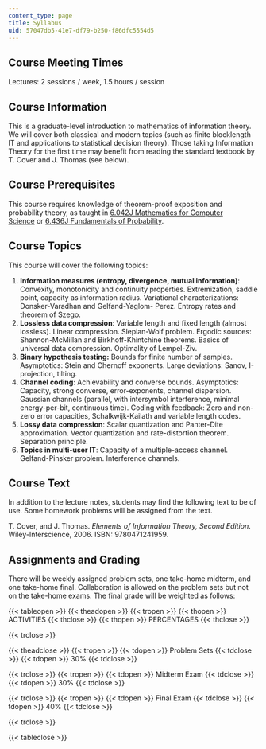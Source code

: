 ```yaml
---
content_type: page
title: Syllabus
uid: 57047db5-41e7-df79-b250-f86dfc5554d5
---
```


Course Meeting Times
--------------------

Lectures: 2 sessions / week, 1.5 hours / session

Course Information
------------------

This is a graduate-level introduction to mathematics of information theory. We will cover both classical and modern topics (such as finite blocklength IT and applications to statistical decision theory). Those taking Information Theory for the first time may benefit from reading the standard textbook by T. Cover and J. Thomas (see below).

Course Prerequisites
--------------------

This course requires knowledge of theorem-proof exposition and probability theory, as taught in [6.042J Mathematics for Computer Science](/courses/6-042j-mathematics-for-computer-science-spring-2015) or [6.436J Fundamentals of Probability](/courses/6-436j-fundamentals-of-probability-fall-2008).

Course Topics
-------------

This course will cover the following topics:

1.  **Information measures (entropy, divergence, mutual information)**: Convexity, monotonicity and continuity properties. Extremization, saddle point, capacity as information radius. Variational characterizations: Donsker-Varadhan and Gelfand-Yaglom- Perez. Entropy rates and theorem of Szego.
2.  **Lossless data compression**: Variable length and fixed length (almost lossless). Linear compression. Slepian-Wolf problem. Ergodic sources: Shannon-McMillan and Birkhoff-Khintchine theorems. Basics of universal data compression. Optimality of Lempel-Ziv.
3.  **Binary hypothesis testing:** Bounds for finite number of samples. Asymptotics: Stein and Chernoff exponents. Large deviations: Sanov, I-projection, tilting.
4.  **Channel coding**: Achievability and converse bounds. Asymptotics: Capacity, strong converse, error-exponents, channel dispersion. Gaussian channels (parallel, with intersymbol interference, minimal energy-per-bit, continuous time). Coding with feedback: Zero and non-zero error capacities, Schalkwijk-Kailath and variable length codes.
5.  **Lossy data compression**: Scalar quantization and Panter-Dite approximation. Vector quantization and rate-distortion theorem. Separation principle.
6.  **Topics in multi-user IT**: Capacity of a multiple-access channel. Gelfand-Pinsker problem. Interference channels.

Course Text
-----------

In addition to the lecture notes, students may find the following text to be of use. Some homework problems will be assigned from the text.

T. Cover, and J. Thomas. _Elements of Information Theory, Second Edition_. Wiley-Interscience, 2006. ISBN: 9780471241959.

Assignments and Grading
-----------------------

There will be weekly assigned problem sets, one take-home midterm, and one take-home final. Collaboration is allowed on the problem sets but not on the take-home exams. The final grade will be weighted as follows:

{{< tableopen >}}
{{< theadopen >}}
{{< tropen >}}
{{< thopen >}}
ACTIVITIES
{{< thclose >}}
{{< thopen >}}
PERCENTAGES
{{< thclose >}}

{{< trclose >}}

{{< theadclose >}}
{{< tropen >}}
{{< tdopen >}}
Problem Sets
{{< tdclose >}}
{{< tdopen >}}
30%
{{< tdclose >}}

{{< trclose >}}
{{< tropen >}}
{{< tdopen >}}
Midterm Exam
{{< tdclose >}}
{{< tdopen >}}
30%
{{< tdclose >}}

{{< trclose >}}
{{< tropen >}}
{{< tdopen >}}
Final Exam
{{< tdclose >}}
{{< tdopen >}}
40%
{{< tdclose >}}

{{< trclose >}}

{{< tableclose >}}